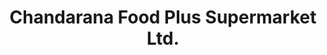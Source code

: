 ---
title: "Chandarana Food Plus Supermarket Ltd."
url: /nairobi/chandarana-food-plus-supermarket-ltd/
shop: Supermarkt
---